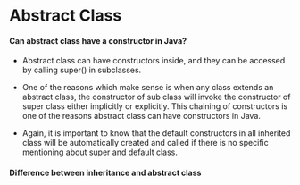 # Abstract Class

#### Can abstract class have a constructor in Java?

- Abstract class can have constructors inside, and they can be accessed by calling super() in subclasses.

- One of the reasons which make sense is  when any class extends an abstract class, the constructor of sub class will invoke the constructor of super class either implicitly or explicitly. This chaining of constructors is one of the reasons abstract class can have constructors in Java.

- Again, it is important to know that the default constructors in all inherited class will be automatically created and called if there is no specific mentioning about super and default class.

#### Difference between inheritance and abstract class

